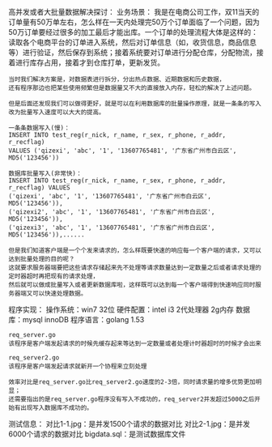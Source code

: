 高并发或者大批量数据解决探讨：
业务场景：
	我是在电商公司工作，双11当天的订单量有50万单左右，怎么样在一天内处理完50万个订单面临了一个问题，因为50万订单要经过很多的加工最后才能出库。一个订单的处理流程大体是这样的：读取各个电商平台的订单进入系统，然后对订单信息（如，收货信息，商品信息等）进行验证，然后保存到系统；接着系统要对订单进行分配仓库，分配物流，接着进行库存占用，接着才到仓库打单，更新发货。
	
	当时我们解决方案是，对数据表进行拆分，分出热点数据、近期数据和历史数据，
	还有程序那边也把某些使用频繁但是数据量又不大的直接放入内存，轻松的解决了上述问题。
	
	但是后面还发现我们可以做得更好，就是可以在利用数据库的批量操作原理，就是一条条的写入改为批量写入速度可以大大的提高。
	
	一条条数据写入(慢)：
	INSERT INTO test_reg(r_nick, r_name, r_sex, r_phone, r_addr, r_recflag) 
	VALUES ('qizexi', 'abc', '1', '13607765481', '广东省广州市白云区', MD5('123456'))
	
	数据库批量写入(非常快)：
	INSERT INTO test_reg(r_nick, r_name, r_sex, r_phone, r_addr, r_recflag) VALUES
	('qizexi', 'abc', '1', '13607765481', '广东省广州市白云区', MD5('123456')),
	('qizexi2', 'abc', '1', '13607765481', '广东省广州市白云区', MD5('123456')),
	('qizexi3', 'abc', '1', '13607765481', '广东省广州市白云区', MD5('123456')),......
	
	但是我们知道客户端是一个个发来请求的，怎么样既要快速的响应每一个客户端的请求，又可以达到批量处理的目的呢？
	这就要求服务器端要把这些请求存储起来先不处理等请求数量达到一定数量之后或者请求处理的定时器超时再把现有的请求处理，
	然后就可以做成批量写入或者更新数据库啦，这样既可以达到每一个客户端得到快速响应同时服务器端又可以快速处理数据。

程序实现：
	操作系统：win7 32位 
	硬件配置：intel i3 2代处理器 2g内存
	数据库：mysql innoDB
	程序语言：golang 1.53
	
	req_server.go
	该程序是客户端发起请求的时候先缓存起来等达到一定数量或者处理计时器超时的时候才会出来
	
	req_server2.go
	该程序是客户端发起请求就新开一个协程来立刻处理
	
	效率对比是req_server.go比req_server2.go速度的2-3倍，同时请求量的增多优势更加明显；
	还需要指出的是req_server.go程序没有写入不成功的，req_server2并发超过5000之后开始有出现写入数据库不成功的。

测试信息：
	对比1-1.jpg：是并发1500个请求的数据对比
	对比2-1.jpg：是并发6000个请求的数据对比
	bigdata.sql：是测试数据库文件
	
	
